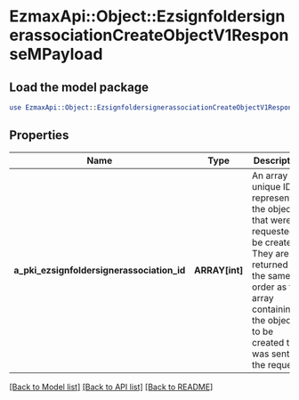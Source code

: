 # EzmaxApi::Object::EzsignfoldersignerassociationCreateObjectV1ResponseMPayload

## Load the model package
```perl
use EzmaxApi::Object::EzsignfoldersignerassociationCreateObjectV1ResponseMPayload;
```

## Properties
Name | Type | Description | Notes
------------ | ------------- | ------------- | -------------
**a_pki_ezsignfoldersignerassociation_id** | **ARRAY[int]** | An array of unique IDs representing the object that were requested to be created.  They are returned in the same order as the array containing the objects to be created that was sent in the request. | 

[[Back to Model list]](../README.md#documentation-for-models) [[Back to API list]](../README.md#documentation-for-api-endpoints) [[Back to README]](../README.md)


